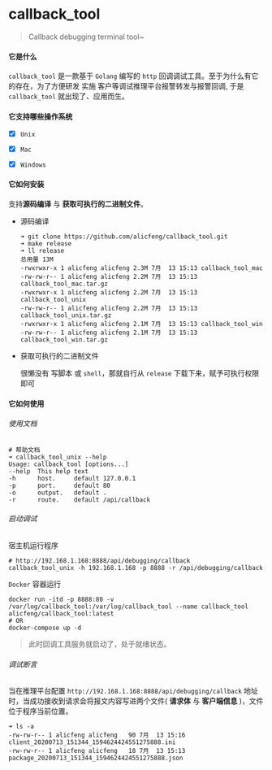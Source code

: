 # callback_tool
> Callback debugging terminal tool~



#### 它是什么

`callback_tool` 是一款基于 `Golang` 编写的 `http` 回调调试工具。至于为什么有它的存在，为了方便研发 实施 客户等调试推理平台报警转发与报警回调, 于是 `callback_tool` 就出现了、应用而生。



#### 它支持哪些操作系统

- [x] `Unix`
- [x] `Mac`
- [x] `Windows`



#### 它如何安装

支持**源码编译** 与 **获取可执行的二进制文件**。

- 源码编译

  ```shell
  ➜ git clone https://github.com/alicfeng/callback_tool.git
  ➜ make release
  ➜ ll release
  总用量 13M
  -rwxrwxr-x 1 alicfeng alicfeng 2.3M 7月  13 15:13 callback_tool_mac
  -rw-rw-r-- 1 alicfeng alicfeng 2.2M 7月  13 15:13 callback_tool_mac.tar.gz
  -rwxrwxr-x 1 alicfeng alicfeng 2.2M 7月  13 15:13 callback_tool_unix
  -rw-rw-r-- 1 alicfeng alicfeng 2.2M 7月  13 15:13 callback_tool_unix.tar.gz
  -rwxrwxr-x 1 alicfeng alicfeng 2.1M 7月  13 15:13 callback_tool_win
  -rw-rw-r-- 1 alicfeng alicfeng 2.1M 7月  13 15:13 callback_tool_win.tar.gz
  ```

- 获取可执行的二进制文件

  很懒没有 写脚本 或 `shell`，那就自行从 `release` 下载下来，赋予可执行权限即可



#### 它如何使用

###### 使用文档

```shell
# 帮助文档
➜ callback_tool_unix --help
Usage: callback_tool [options...]
--help  This help text
-h      host.     default 127.0.0.1
-p      port.     default 80
-o      output.   default .
-r      route.    default /api/callback
```

###### 启动调试

宿主机运行程序

```shell
# http://192.168.1.168:8888/api/debugging/callback
callback_tool_unix -h 192.168.1.168 -p 8888 -r /api/debugging/callback
```

`Docker` 容器运行

```shell
docker run -itd -p 8888:80 -v /var/log/callback_tool:/var/log/callback_tool --name callback_tool alicfeng/callback_tool:latest
# OR
docker-compose up -d
```

> 此时回调工具服务就启动了，处于就绪状态。

###### 调试断言

当在推理平台配置 `http://192.168.1.168:8888/api/debugging/callback` 地址时，当成功接收到请求会将报文内容写进两个文件( **请求体** 与 **客户端信息** )，文件位于程序当前位置。

```shell
➜ ls -a
-rw-rw-r-- 1 alicfeng alicfeng   90 7月  13 15:16 client_20200713_151344_1594624424551275888.ini
-rw-rw-r-- 1 alicfeng alicfeng   18 7月  13 15:13 package_20200713_151344_1594624424551275888.json
```







